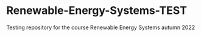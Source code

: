# Renewable-Energy-Systems-TEST
Testing repository for the course Renewable Energy Systems autumn 2022
